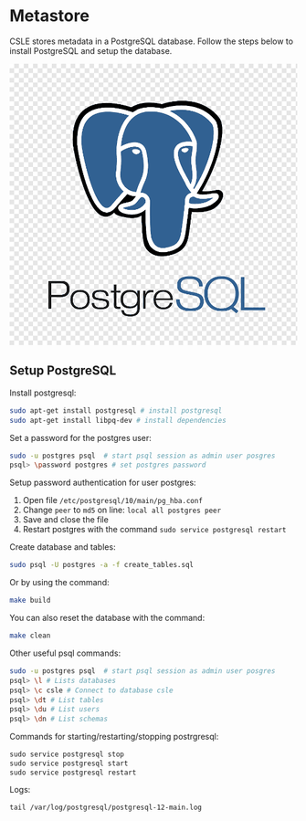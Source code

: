 # Metastore

CSLE stores metadata in a PostgreSQL database. Follow the steps below to install PostgreSQL and setup the database.

<p align="center">
<img src="./docs/postgres_logo.png" width="600">
</p>

## Setup PostgreSQL

Install postgresql:
```bash
sudo apt-get install postgresql # install postgresql
sudo apt-get install libpq-dev # install dependencies
```

Set a password for the postgres user:
```bash
sudo -u postgres psql  # start psql session as admin user posgres
psql> \password postgres # set postgres password
```

Setup password authentication for user postgres:
1. Open file `/etc/postgresql/10/main/pg_hba.conf`
2. Change `peer` to `md5` on line: `local all postgres peer`
3. Save and close the file
4. Restart postgres with the command `sudo service postgresql restart`

Create database and tables:
```bash
sudo psql -U postgres -a -f create_tables.sql
```
Or by using the command:
```bash
make build
```
You can also reset the database with the command:
```bash
make clean
```

Other useful psql commands: 
```bash
sudo -u postgres psql  # start psql session as admin user posgres
psql> \l # Lists databases
psql> \c csle # Connect to database csle
psql> \dt # List tables
psql> \du # List users
psql> \dn # List schemas
```

Commands for starting/restarting/stopping postrgresql:
```
sudo service postgresql stop
sudo service postgresql start
sudo service postgresql restart
```
Logs:

```
tail /var/log/postgresql/postgresql-12-main.log 
```